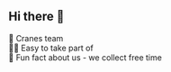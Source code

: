 ## Hi there 👋

🙋‍ Cranes team  
👩‍💻 Easy to take part of  
🍿 Fun fact about us - we collect free time  
